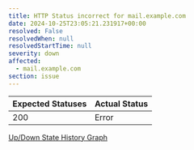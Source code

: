 ```yaml
---
title: HTTP Status incorrect for mail.example.com
date: 2024-10-25T23:05:21.231917+00:00
resolved: False
resolvedWhen: null
resolvedStartTime: null
severity: down
affected:
  - mail.example.com
section: issue
---
```


| Expected Statuses | Actual Status  |
|-------------------|----------------|
| 200 | Error |

[Up/Down State History Graph](mail.example.com-http.html)